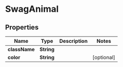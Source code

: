 
# SwagAnimal

## Properties
Name | Type | Description | Notes
------------ | ------------- | ------------- | -------------
**className** | **String** |  | 
**color** | **String** |  |  [optional]



